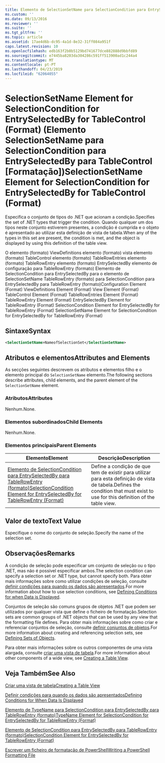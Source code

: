 ```yaml
---
title: Elemento de SelectionSetName para SelectionCondition para EntrySelectedBy para TableControl (formato) | Documentos da Microsoft
ms.custom: ''
ms.date: 09/13/2016
ms.reviewer: ''
ms.suite: ''
ms.tgt_pltfrm: ''
ms.topic: article
ms.assetid: 17ae4d6b-dc95-4a1d-8e32-31ff084a951f
caps.latest.revision: 10
ms.openlocfilehash: edb163f2b0b5129bd741677dce882888d9bbfd89
ms.sourcegitcommit: e7445ba8203da304286c591ff513900ad1c244a4
ms.translationtype: MT
ms.contentlocale: pt-PT
ms.lasthandoff: 04/23/2019
ms.locfileid: "62064055"
---
```

# <a name="selectionsetname-element-for-selectioncondition-for-entryselectedby-for-tablecontrol-format"></a><span data-ttu-id="764c3-102">SelectionSetName Element for SelectionCondition for EntrySelectedBy for TableControl (Format) (Elemento SelectionSetName para SelectionCondition para EntrySelectedBy para TableControl [Formatação])</span><span class="sxs-lookup"><span data-stu-id="764c3-102">SelectionSetName Element for SelectionCondition for EntrySelectedBy for TableControl (Format)</span></span>

<span data-ttu-id="764c3-103">Especifica o conjunto de tipos do .NET que acionam a condição.</span><span class="sxs-lookup"><span data-stu-id="764c3-103">Specifies the set of .NET types that trigger the condition.</span></span> <span data-ttu-id="764c3-104">Quando qualquer um dos tipos neste conjunto estiverem presentes, a condição é cumprida e o objeto é apresentado ao utilizar esta definição de vista de tabela.</span><span class="sxs-lookup"><span data-stu-id="764c3-104">When any of the types in this set are present, the condition is met, and the object is displayed by using this definition of the table view.</span></span>

<span data-ttu-id="764c3-105">O elemento (formato) ViewDefinitions elemento (formato) vista elemento (formato) TableControl elemento (formato) TableRowEntries elemento (formato) TableRowEntry elemento (formato) EntrySelectedBy elemento de configuração para TableRowEntry (formato) Elemento de SelectionCondition para EntrySelectedBy para o elemento de SelectionSetName TableRowEntry (formato) para SelectionCondition para EntrySelectedBy para TableRowEntry (formato)</span><span class="sxs-lookup"><span data-stu-id="764c3-105">Configuration Element (Format) ViewDefinitions Element (Format) View Element (Format) TableControl Element (Format) TableRowEntries Element (Format) TableRowEntry Element (Format) EntrySelectedBy Element for TableRowEntry (Format) SelectionCondition Element for EntrySelectedBy for TableRowEntry (Format) SelectionSetName Element for SelectionCondition for EntrySelectedBy for TableRowEntry (Format)</span></span>

## <a name="syntax"></a><span data-ttu-id="764c3-106">Sintaxe</span><span class="sxs-lookup"><span data-stu-id="764c3-106">Syntax</span></span>

```xml
<SelectionSetName>NameofSelectionSet</SelectionSetName>
```

## <a name="attributes-and-elements"></a><span data-ttu-id="764c3-107">Atributos e elementos</span><span class="sxs-lookup"><span data-stu-id="764c3-107">Attributes and Elements</span></span>

<span data-ttu-id="764c3-108">As secções seguintes descrevem os atributos e elementos filho e o elemento principal do `SelectionSetName` elemento.</span><span class="sxs-lookup"><span data-stu-id="764c3-108">The following sections describe attributes, child elements, and the parent element of the `SelectionSetName` element.</span></span>

### <a name="attributes"></a><span data-ttu-id="764c3-109">Atributos</span><span class="sxs-lookup"><span data-stu-id="764c3-109">Attributes</span></span>

<span data-ttu-id="764c3-110">Nenhum.</span><span class="sxs-lookup"><span data-stu-id="764c3-110">None.</span></span>

### <a name="child-elements"></a><span data-ttu-id="764c3-111">Elementos subordinados</span><span class="sxs-lookup"><span data-stu-id="764c3-111">Child Elements</span></span>

<span data-ttu-id="764c3-112">Nenhum.</span><span class="sxs-lookup"><span data-stu-id="764c3-112">None.</span></span>

### <a name="parent-elements"></a><span data-ttu-id="764c3-113">Elementos principais</span><span class="sxs-lookup"><span data-stu-id="764c3-113">Parent Elements</span></span>

|<span data-ttu-id="764c3-114">Elemento</span><span class="sxs-lookup"><span data-stu-id="764c3-114">Element</span></span>|<span data-ttu-id="764c3-115">Descrição</span><span class="sxs-lookup"><span data-stu-id="764c3-115">Description</span></span>|
|-------------|-----------------|
|[<span data-ttu-id="764c3-116">Elemento de SelectionCondition para EntrySelectedBy para TableRowEntry (formato)</span><span class="sxs-lookup"><span data-stu-id="764c3-116">SelectionCondition Element for EntrySelectedBy for TableRowEntry (Format)</span></span>](./selectioncondition-element-for-entryselectedby-for-tablecontrol-format.md)|<span data-ttu-id="764c3-117">Define a condição de que tem de existir para utilizar para esta definição de vista de tabela.</span><span class="sxs-lookup"><span data-stu-id="764c3-117">Defines the condition that must exist to use for this definition of the table view.</span></span>|

## <a name="text-value"></a><span data-ttu-id="764c3-118">Valor de texto</span><span class="sxs-lookup"><span data-stu-id="764c3-118">Text Value</span></span>

<span data-ttu-id="764c3-119">Especifique o nome do conjunto de seleção.</span><span class="sxs-lookup"><span data-stu-id="764c3-119">Specify the name of the selection set.</span></span>

## <a name="remarks"></a><span data-ttu-id="764c3-120">Observações</span><span class="sxs-lookup"><span data-stu-id="764c3-120">Remarks</span></span>

<span data-ttu-id="764c3-121">A condição de seleção pode especificar um conjunto de seleção ou o tipo .NET, mas não é possível especificar ambos.</span><span class="sxs-lookup"><span data-stu-id="764c3-121">The selection condition can specify a selection set or .NET type, but cannot specify both.</span></span> <span data-ttu-id="764c3-122">Para obter mais informações sobre como utilizar condições de seleção, consulte [definir condições para quando os dados são apresentados](./defining-conditions-for-displaying-data.md).</span><span class="sxs-lookup"><span data-stu-id="764c3-122">For more information about how to use selection conditions, see [Defining Conditions for when Data is Displayed](./defining-conditions-for-displaying-data.md).</span></span>

<span data-ttu-id="764c3-123">Conjuntos de seleção são comuns grupos de objetos .NET que podem ser utilizados por qualquer vista que define o ficheiro de formatação.</span><span class="sxs-lookup"><span data-stu-id="764c3-123">Selection sets are common groups of .NET objects that can be used by any view that the formatting file defines.</span></span> <span data-ttu-id="764c3-124">Para obter mais informações sobre como criar e referenciar conjuntos de seleção, consulte [definir conjuntos de objetos](./defining-selection-sets.md).</span><span class="sxs-lookup"><span data-stu-id="764c3-124">For more information about creating and referencing selection sets, see [Defining Sets of Objects](./defining-selection-sets.md).</span></span>

<span data-ttu-id="764c3-125">Para obter mais informações sobre os outros componentes de uma vista alargada, consulte [criar uma vista de tabela](./creating-a-table-view.md).</span><span class="sxs-lookup"><span data-stu-id="764c3-125">For more information about other components of a wide view, see [Creating a Table View](./creating-a-table-view.md).</span></span>

## <a name="see-also"></a><span data-ttu-id="764c3-126">Veja Também</span><span class="sxs-lookup"><span data-stu-id="764c3-126">See Also</span></span>

[<span data-ttu-id="764c3-127">Criar uma vista de tabela</span><span class="sxs-lookup"><span data-stu-id="764c3-127">Creating a Table View</span></span>](./creating-a-table-view.md)

[<span data-ttu-id="764c3-128">Definir condições para quando os dados são apresentados</span><span class="sxs-lookup"><span data-stu-id="764c3-128">Defining Conditions for When Data Is Displayed</span></span>](./defining-conditions-for-displaying-data.md)

[<span data-ttu-id="764c3-129">Elemento de TypeName para SelectionCondition para EntrySelectedBy para TableRowEntry (formato)</span><span class="sxs-lookup"><span data-stu-id="764c3-129">TypeName Element for SelectionCondition for EntrySelectedBy for TableRowEntry (Format)</span></span>](./typename-element-for-selectioncondition-for-entryselectedby-for-tablecontrol-format.md)

[<span data-ttu-id="764c3-130">Elemento de SelectionCondition para EntrySelectedBy para TableRowEntry (formato)</span><span class="sxs-lookup"><span data-stu-id="764c3-130">SelectionCondition Element for EntrySelectedBy for TableRowEntry (Format)</span></span>](./selectioncondition-element-for-entryselectedby-for-tablecontrol-format.md)

[<span data-ttu-id="764c3-131">Escrever um ficheiro de formatação de PowerShell</span><span class="sxs-lookup"><span data-stu-id="764c3-131">Writing a PowerShell Formatting File</span></span>](./writing-a-powershell-formatting-file.md)
